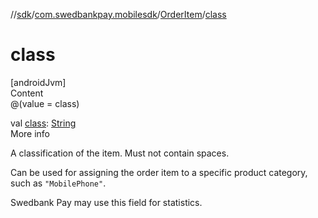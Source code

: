 //[sdk](../../../index.md)/[com.swedbankpay.mobilesdk](../index.md)/[OrderItem](index.md)/[class](class.md)



# class  
[androidJvm]  
Content  
@(value = class)  
  
val [class](class.md): [String](https://kotlinlang.org/api/latest/jvm/stdlib/kotlin/-string/index.html)  
More info  


A classification of the item. Must not contain spaces.



Can be used for assigning the order item to a specific product category, such as <code>"MobilePhone"</code>.



Swedbank Pay may use this field for statistics.

  



